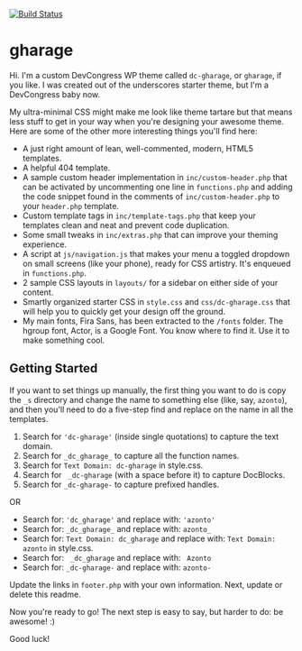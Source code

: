[![Build Status](https://travis-ci.org/Automattic/_s.svg?branch=master)](https://travis-ci.org/Automattic/_s)

gharage
===

Hi. I'm a custom DevCongress WP theme  called `dc-gharage`, or `gharage`, if you like. I was created out of the underscores starter theme, but I'm a DevCongress baby now.

My ultra-minimal CSS might make me look like theme tartare but that means less stuff to get in your way when you're designing your awesome theme. Here are some of the other more interesting things you'll find here:

* A just right amount of lean, well-commented, modern, HTML5 templates.
* A helpful 404 template.
* A sample custom header implementation in `inc/custom-header.php` that can be activated by uncommenting one line in `functions.php` and adding the code snippet found in the comments of `inc/custom-header.php` to your `header.php` template.
* Custom template tags in `inc/template-tags.php` that keep your templates clean and neat and prevent code duplication.
* Some small tweaks in `inc/extras.php` that can improve your theming experience.
* A script at `js/navigation.js` that makes your menu a toggled dropdown on small screens (like your phone), ready for CSS artistry. It's enqueued in `functions.php`.
* 2 sample CSS layouts in `layouts/` for a sidebar on either side of your content.
* Smartly organized starter CSS in `style.css` and `css/dc-gharage.css` that will help you to quickly get your design off the ground.
* My main fonts, Fira Sans, has been extracted to the  `/fonts` folder. The hgroup font, Actor, is a Google Font. You know where to find it. Use it to make something cool.

Getting Started
---------------

If you want to set things up manually, the first thing you want to do is copy the `_s` directory and change the name to something else (like, say, `azonto`), and then you'll need to do a five-step find and replace on the name in all the templates.

1. Search for `'dc-gharage'` (inside single quotations) to capture the text domain.
2. Search for `_dc_gharage_` to capture all the function names.
3. Search for `Text Domain: dc-gharage` in style.css.
4. Search for <code>&nbsp;_dc-gharage</code> (with a space before it) to capture DocBlocks.
5. Search for `_dc-gharage-` to capture prefixed handles.

OR

* Search for: `'dc_gharage'` and replace with: `'azonto'`
* Search for: `_dc_gharage_` and replace with: `azonto_`
* Search for: `Text Domain: dc_gharage` and replace with: `Text Domain: azonto` in style.css.
* Search for: <code>&nbsp;_dc_gharage</code> and replace with: <code>&nbsp;Azonto</code>
* Search for: `_dc-gharage-` and replace with: `azonto-`

Update the links in `footer.php` with your own information. Next, update or delete this readme.

Now you're ready to go! The next step is easy to say, but harder to do: be awesome! :)

Good luck!
